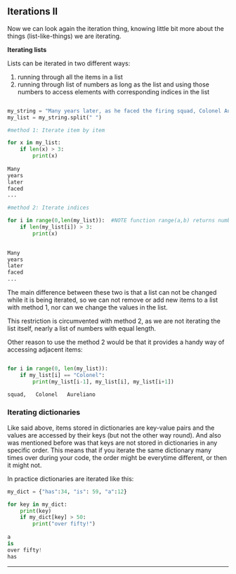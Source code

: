 ## Iterations II

Now we can look again the iteration thing, knowing little bit more about the things (list-like-things) we are iterating.

**Iterating lists**

Lists can be iterated in two different ways:
1) running through all the items in a list
2) running through list of numbers as long as the list and using those numbers to access elements with corresponding indices in the list

```python

my_string = "Many years later, as he faced the firing squad, Colonel Aureliano Buendía was to remember that distant afternoon when his father took him to discover ice."
my_list = my_string.split(" ")

#method 1: Iterate item by item

for x in my_list:
    if len(x) > 3:
        print(x)
        
Many
years
later
faced
...

#method 2: Iterate indices

for i in range(0,len(my_list)):  #NOTE function range(a,b) returns numbers from a to b-1
    if len(my_list[i]) > 3:
        print(x)
        

Many
years
later
faced
...

```

The main difference between these two is that a list can not be changed while it is being iterated, so we can not remove or add new items to a list with method 1, nor can we change the values in the list.

This restriction is circumvented with method 2, as we are not iterating the list itself, nearly a list of numbers with equal length.

Other reason to use the method 2 would be that it provides a handy way of accessing adjacent items:

```python

for i in range(0, len(my_list)):
    if my_list[i] == "Colonel":
        print(my_list[i-1], my_list[i], my_list[i+1])

squad,   Colonel   Aureliano

```

### Iterating dictionaries

Like said above, items stored in dictionaries are key-value pairs and the values are accessed by their keys (but not the other way round). And also was mentioned before was that keys are not stored in dictionaries in any specific order. This means that if you iterate the same dictionary many times over during your code, the order might be everytime different, or then it might not.

In practice dictionaries are iterated like this:

```python
my_dict = {"has":34, "is": 59, "a":12}

for key in my_dict:
    print(key)
    if my_dict[key] > 50:
        print("over fifty!")
        
a
is
over fifty!
has
```

---